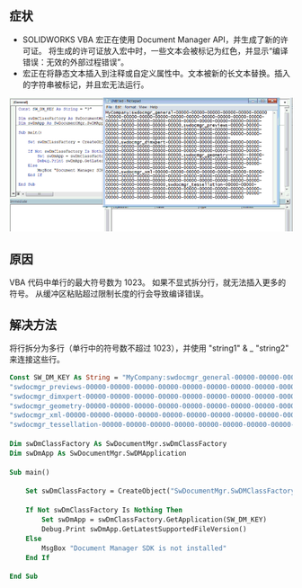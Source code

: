 ## 症状

* SOLIDWORKS VBA 宏正在使用 Document Manager API，并生成了新的许可证。
将生成的许可证放入宏中时，一些文本会被标记为红色，并显示“编译错误：无效的外部过程错误”。
* 宏正在将静态文本插入到注释或自定义属性中。文本被新的长文本替换。插入的字符串被标记，并且宏无法运行。

![将 Document Manager 许可证密钥复制粘贴到宏常量中](doc-mgr-key-too-long.gif)

## 原因

VBA 代码中单行的最大符号数为 1023。
如果不显式拆分行，就无法插入更多的符号。
从缓冲区粘贴超过限制长度的行会导致编译错误。

## 解决方法

将行拆分为多行（单行中的符号数不超过 1023），并使用 "string1" & _ "string2" 来连接这些行。

~~~ vb
Const SW_DM_KEY As String = "MyCompany:swdocmgr_general-00000-00000-00000-00000-00000-00000-00000-00000-00000-00000-00000-00000-00000-00000-00000-00000-00000-00000-00000-00000-00000-00000-00000-00000-00000-00000-00000-00000-00000-00000-00000," & _
"swdocmgr_previews-00000-00000-00000-00000-00000-00000-00000-00000-00000-00000-00000-00000-00000-00000-00000-00000-00000-00000-00000-00000-00000-00000-00000-00000-00000-00000-00000-00000-00000-00000-00000," & _
"swdocmgr_dimxpert-00000-00000-00000-00000-00000-00000-00000-00000-00000-00000-00000-00000-00000-00000-00000-00000-00000-00000-00000-00000-00000-00000-00000-00000-00000-00000-00000-00000-00000-00000-00000," & _
"swdocmgr_geometry-00000-00000-00000-00000-00000-00000-00000-00000-00000-00000-00000-00000-00000-00000-00000-00000-00000-00000-00000-00000-00000-00000-00000-00000-00000-00000-00000-00000-00000-00000-00000," & _
"swdocmgr_xml-00000-00000-00000-00000-00000-00000-00000-00000-00000-00000-00000-00000-00000-00000-00000-00000-00000-00000-00000-00000-00000-00000-00000-00000-00000-00000-00000-00000-00000-00000-00000," & _
"swdocmgr_tessellation-00000-00000-00000-00000-00000-00000-00000-00000-00000-00000-00000-00000-00000-00000-00000-00000-00000-00000-00000-00000-00000-00000-00000-00000-00000-00000-00000-00000-00000-00000"

Dim swDmClassFactory As SwDocumentMgr.swDmClassFactory
Dim swDmApp As SwDocumentMgr.SwDMApplication

Sub main()

    Set swDmClassFactory = CreateObject("SwDocumentMgr.SwDMClassFactory")
    
    If Not swDmClassFactory Is Nothing Then
        Set swDmApp = swDmClassFactory.GetApplication(SW_DM_KEY)
        Debug.Print swDmApp.GetLatestSupportedFileVersion()
    Else
        MsgBox "Document Manager SDK is not installed"
    End If
    
End Sub
~~~